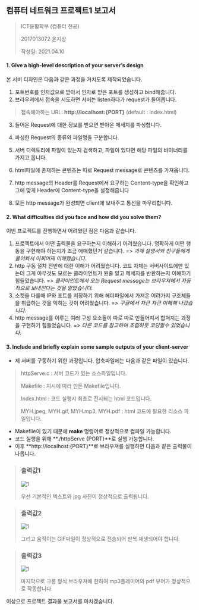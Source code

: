 ## 컴퓨터 네트워크 프로젝트1 보고서

> ICT융합학부 (컴퓨터 전공)
>
> 2017013072 윤지상
>
> 작성일: 2021.04.10

#### 1. Give a high-level description of your server’s design

본 서버 디자인은 다음과 같은 과정을 거치도록 제작되었습니다.

1. 포트번호를 인자값으로 받아서 인자로 받은 포트를 생성하고 bind해줍니다.
2. 브라우져에서 접속을 시도하면 서버는 listen하다가 request가 들어옵니다.

> 접속해야하는 URL:     **http://localhost:{PORT}**   (default : index.html)

3. 들어온 Request에 대한 정보를 받으면 받아온 메세지를 파싱합니다.

4. 파싱한 Request의 종류와 파일명을 구분합니다.

5. 서버 디렉토리에 파일이 있는지 검색하고, 파일이 있다면 해당 파일의 바이너리를 가지고 옵니다.
6. html파일에 존재하는 콘텐츠는 따로 Request message로 콘텐츠를 가져옵니다.

7. http message의 Header를 Request에서 요구하는 Content-type을 확인하고 그에 맞게 Header에 Content-type을 설정해줍니다

8. 모든 http message가 완성되면 client에 보내주고 통신을 마무리합니다.



#### 2. What difficulties did you face and how did you solve them?

이번 프로젝트를 진행하면서 어려웠던 점은 다음과 같습니다.

1. 프로젝트에서 어떤 출력물을 요구하는지 이해하기 어려웠습니다. 명확하게 어떤 행동을 구현해야 하는지가 조금 애매했던거 같습니다. => *과제 설명서와 친구들에게 물어봐서 어찌어찌 이해했습니다.*
2. http 구동 절차 전반에 대한 이해가 어려웠습니다. 코드 자체는 서버사이드에만 있는데 그게 아무것도 모르는 클라이언트가 뭔줄 알고 메세지를 반환하는지 이해하기 힘들었습니다. => *클라이언트에서 오는 Request message는 브라우져에서 자동적으로 보내진다는 것을 알았습니다.*
3. 소켓을 다룰때 IP와 포트를 저장하기 위해 헤더파일에서 가져온 어려가지 구조체들을 취급하는 것을 익히는 것이 어려웠습니다. => *구글에서 차근 차근 이해해 나갔습니다.*
4. http message를 이루는 여러 구성 요소들이 따로 따로 만들어져서 합쳐지는 과정을 구현하기 힘들었습니다. => *다른 코드를 참고하여 조립하듯 코딩할수 있었습니다.*

#### 3. Include and briefly explain some sample outputs of your client-server

- 제 서버를 구동하기 위한 과정입니다. 압축파일에는 다음과 같은 파일이 있습니다.

> httpServe.c : 서버 코드가 있는 소스파일입니다.
>
> Makefile : 지시에 따라 만든 Makefile입니다.
>
> Index.html : 코드 실행시 최초로 전시되는 html 코드입니다.
>
> MYH.jpeg, MYH.gif, MYH.mp3, MYH.pdf : html 코드에 필요한 리소스 파일입니다.

- Makefile이 있기 때문에 **make** 명령어로 정상적으로 컴파일 가능합니다.
- 코드 실행을 위해 **./httpServe {PORT}**로 실행 가능합니다.
- 이후  **http://localhost:{PORT}**로 브라우져를 실행하면 다음과 같은 출력물이 나옵니다.



> ### 출력값1
>
> ![1](/Users/multitab/Desktop/3Grade1Semester/ComputerNetwork/1.png)
>
> 우선 기본적인 텍스트와 jpg 사진이 정상적으로 출력됩니다.



> ### 출력값2
>
> ![1](/Users/multitab/Desktop/3Grade1Semester/ComputerNetwork/2.png)
>
> 그리고 움직이는 GIF파일이 정상적으로 전송되어 반복 재생되어야 합니다.



> ### 출력값3
>
> ![1](/Users/multitab/Desktop/3Grade1Semester/ComputerNetwork/3.png)
>
> 마지막으로 크롬 형식 브라우져에 한하여 mp3플레이어와 pdf 뷰어가 정상적으로 작동합니다.





이상으로 프로젝트 결과물 보고서를 마치겠습니다.

